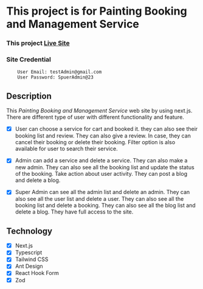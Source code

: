 # This project is for Painting Booking and Management Service

### This project [Live Site](https://frontend-pjz7sw9v8-mb-tousif.vercel.app/)

### Site Credential
```
    User Email: testAdmin@gmail.com
    User Password: SpuerAdmin@23
```

## Description
<p>This <em>Painting Booking and Management Service</em> web site by using next.js. There are different type of user with different functionality and feature.</p>

- [x] User can choose a service for cart and booked it. they can also see their booking list and review. They can also give a review. In case, they can cancel their booking or delete their booking. Filter option is also available for user to search their service.

- [x] Admin can add a service and delete a service. They can also make a new admin. They can also see all the booking list and update the status of the booking. Take action about user activity. They can post a blog and delete a blog.

- [x] Super Admin can see all the admin list and delete an admin. They can also see all the user list and delete a user. They can also see all the booking list and delete a booking. They can also see all the blog list and delete a blog. They have full access to the site.

## Technology
- [x] Next.js
- [x] Typescript
- [x] Tailwind CSS
- [x] Ant Design
- [x] React Hook Form
- [x] Zod